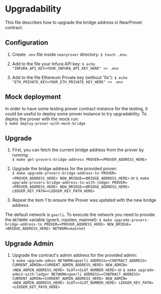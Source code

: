 # Upgradability

This file describes how to upgrade the bridge address in NearProver contract.

## Configuration

1. Create `.env` file inside `nearprover` directory: `$ touch .env`.

2. Add to the file your Infura API key:
`$ echo "INFURA_API_KEY=YOUR_INFURA_API_KEY_HERE" >> .env` <br/>

3. Add to the file Ethereum Private key (without '0x'):
`$ echo "ETH_PRIVATE_KEY=YOUR_ETH_PRIVATE_KEY_HERE" >> .env`

## Mock deployment

In order to have some testing prover contract instance for the testing, it could be useful to deploy some prover
instance to try upgradability.
To deploy the prover with the mock run: <br/>
`$ make deploy-prover-with-mock-bridge`

## Upgrade

1. First, you can fetch the current bridge address from the prover by running:<br/>
`$ make get-provers-bridge-address PROVER=<PROVER_ADDRESS_HERE>`

2. Upgrade the bridge address for the provided prover:<br/>
`$ make upgrade-provers-bridge-address-to PROVER=<PROVER_ADDRESS_HERE> NEW_BRIDGE=<BRIDGE_ADDRESS_HERE>`
or
`$ make upgrade-provers-bridge-address-to-with-ledger PROVER=<PROVER_ADDRESS_HERE> NEW_BRIDGE=<BRIDGE_ADDRESS_HERE> LEDGER_KEY_PATH=<LEDGER_KEY_PATH_HERE>`

3. Repeat the item 1 to ensure the Prover was updated with the new bridge address.

The default network is `goerli`. To execute the network you need to provide the `NETWORK` variable (goerli, ropsten, mainnet):
`$ make upgrade-provers-bridge-address-to PROVER=<PROVER_ADDRESS_HERE> NEW_BRIDGE=<BRIDGE_ADDRESS_HERE> NETWORK=mainnet`

## Upgrade Admin

1. Upgrade the contract's admin address for the provided admin:<br/>
`$ make upgrade-admin NETWORK=goerli ADDRESS=<CONTRACT_ADDRESS> CURRENT_ADMIN=<CURRENT_ADMIN_ADDRESS_HERE> NEW_ADMIN=<NEW_ADMIN_ADDRESS_HERE> SLOT=<SLOT_NUMBER_HERE>`
or
`$ make upgrade-admin-with-ledger NETWORK=goerli ADDRESS=<CONTRACT_ADDRESS> CURRENT_ADMIN=<CURRENT_ADMIN_ADDRESS_HERE> NEW_ADMIN=<NEW_ADMIN_ADDRESS_HERE> SLOT=<SLOT_NUMBER_HERE> LEDGER_KEY_PATH=<LEDGER_KEY_PATH_HERE>`
